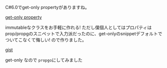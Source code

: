 C#6.0でget-only propertyがありますね。

[get-only property](http://ufcpp.net/study/csharp/oo_property.html#get-only)

immutableなクラスをお手軽に作れる!
ただし僕個人としてはプロパティはprop/propgのスニペットで入力派だったのに、get-onlyのsnippetデフォルトでついてこなくて悔しい!
ので作りました。

[gist](https://gist.github.com/taross-f/3aacf041d245e016252eaca7c50b63e5)

get-only なので `propgo`にしてみました

